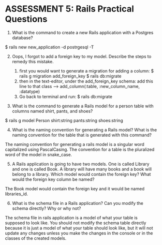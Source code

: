 # ASSESSMENT 5: Rails Practical Questions

1. What is the command to create a new Rails application with a Postgres database?

$ rails new new_application -d postrgesql -T

2. Oops, I forgot to add a foreign key to my model. Describe the steps to remedy this mistake.

    1. first you would want to generate a migration for adding a column: 
        $ rails g migration add_foreign_key
        $ rails db:migrate
    2. then in the text-editor, under the add_foreign_key schema:
        add this line to that class --> add_column(:table, :new_column_name, :datatype)
    3. Go back to terminal and run:
        $ rails db:migrate

3. What is the command to generate a Rails model for a person table with columns named shirt, pants, and shoes?

$ rails g model Person shirt:string pants:string shoes:string

4. What is the naming convention for generating a Rails model? What is the naming convention for the table that is generated with this command?

The naming convention for generating a rails model is a singular word capitalized using PascalCasing. The convention for a table is the pluralized word of the model in snake_case.

5. A Rails application is going to have two models. One is called Library and one is called Book. A library will have many books and a book will belong to a library. Which model would contain the foreign key? What would the foreign key column be named?

The Book model would contain the foreign key and it would be named libraries_id. 

6. What is the schema file in a Rails application? Can you modify the schema directly? Why or why not?

The schema file in rails application is a model of what your table is supposed to look like. You should not modify the schema table directly because it is just a model of what your table should look like, but it will not update any changes unless you make the changes in the console or in the classes of the created models.  
